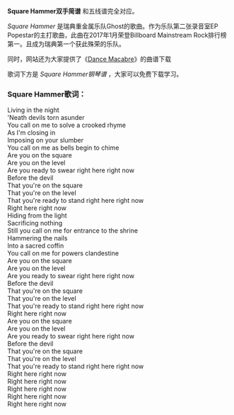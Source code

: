 

**Square Hammer双手简谱** 和五线谱完全对应。

_Square Hammer_ 是瑞典重金属乐队Ghost的歌曲。作为乐队第二张录音室EP
Popestar的主打歌曲，此曲在2017年1月荣登Billboard Mainstream Rock排行榜第一。且成为瑞典第一个获此殊荣的乐队。

同时，网站还为大家提供了《[Dance Macabre](Music-9613-Dance-Macabre-Ghost.html "Dance
Macabre")》的曲谱下载

歌词下方是 _Square Hammer钢琴谱_ ，大家可以免费下载学习。

### Square Hammer歌词：

Living in the night  
'Neath devils torn asunder  
You call on me to solve a crooked rhyme  
As I'm closing in  
Imposing on your slumber  
You call on me as bells begin to chime  
Are you on the square  
Are you on the level  
Are you ready to swear right here right now  
Before the devil  
That you're on the square  
That you're on the level  
That you're ready to stand right here right now  
Right here right now  
Hiding from the light  
Sacrificing nothing  
Still you call on me for entrance to the shrine  
Hammering the nails  
Into a sacred coffin  
You call on me for powers clandestine  
Are you on the square  
Are you on the level  
Are you ready to swear right here right now  
Before the devil  
That you're on the square  
That you're on the level  
That you're ready to stand right here right now  
Right here right now  
Are you on the square  
Are you on the level  
Are you ready to swear right here right now  
Before the devil  
That you're on the square  
That you're on the level  
That you're ready to stand right here right now  
Right here right now  
Right here right now  
Right here right now  
Right here right now  
Right here right now

